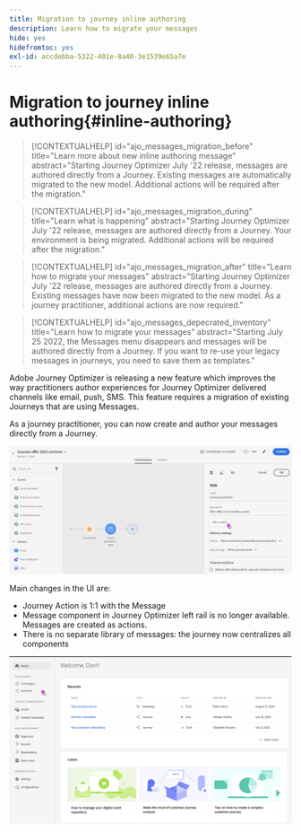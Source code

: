 ```yaml
---
title: Migration to journey inline authoring
description: Learn how to migrate your messages
hide: yes
hidefromtoc: yes
exl-id: accdebba-5322-401e-8a40-3e1539e65a7e
---
```

# Migration to journey inline authoring{#inline-authoring}


>[!CONTEXTUALHELP]
>id="ajo_messages_migration_before"
>title="Learn more about new inline authoring message"
>abstract="Starting Journey Optimizer July '22 release, messages are authored directly from a Journey. Existing messages are automatically migrated to the new model. Additional actions will be required after the migration."

>[!CONTEXTUALHELP]
>id="ajo_messages_migration_during"
>title="Learn what is happening"
>abstract="Starting Journey Optimizer July '22 release, messages are authored directly from a Journey. Your environment is being migrated. Additional actions will be required after the migration."


>[!CONTEXTUALHELP]
>id="ajo_messages_migration_after"
>title="Learn how to migrate your messages"
>abstract="Starting Journey Optimizer July '22 release, messages are authored directly from a Journey. Existing messages have now been migrated to the new model. As a journey practitioner, additional actions are now required."

>[!CONTEXTUALHELP]
>id="ajo_messages_depecrated_inventory"
>title="Learn how to migrate your messages"
>abstract="Starting July 25 2022, the Messages menu disappears and messages will be authored directly from a Journey. If you want to re-use your legacy messages in journeys, you need to save them as templates."

Adobe Journey Optimizer is releasing a new feature which improves the way practitioners author experiences for Journey Optimizer delivered channels like email, push, SMS. This feature requires a migration of existing Journeys that are using Messages. 

As a journey practitioner, you can now create and author your messages directly from a Journey.

![](assets/inline-message.png)

Main changes in the UI are:

* Journey Action is 1:1 with the Message
* Message component in Journey Optimizer left rail is no longer available. Messages are created as actions.
* There is no separate library of messages: the journey now centralizes all components

![](assets/updated-left-rail.png)
